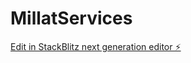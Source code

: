 # MillatServices

[Edit in StackBlitz next generation editor ⚡️](https://stackblitz.com/~/github.com/Alex16589/MillatServices)